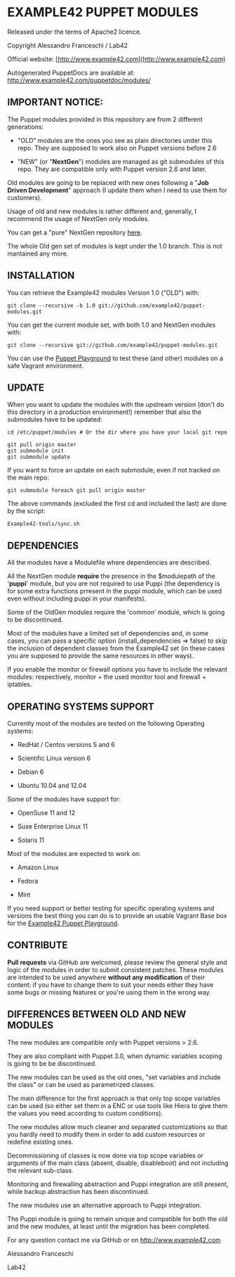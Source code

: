 # EXAMPLE42 PUPPET MODULES

Released under the terms of Apache2 licence.

Copyright Alessandro Franceschi / Lab42

Official website: [http://www.example42.com](http://www.example42.com)

Autogenerated PuppetDocs are available at: http://www.example42.com/puppetdoc/modules/


## IMPORTANT NOTICE:

The Puppet modules provided in this repository are from 2 different generations:

* "OLD" modules are the ones you see as plain directories under this repo.
  They are supposed to work also on Puppet versions before 2.6

* "NEW" (or "**NextGen**") modules are managed as git submodules of this repo.
  They are compatible only with Puppet version 2.6 and later.

Old modules are going to be replaced with new ones following a "**Job Driven Development**" approach (I update them when I need to use them for customers).

Usage of old and new modules is rather different and, generally, I recommend the usage of NextGen only modules.

You can get a "pure" NextGen repository [here](https://github.com/example42/puppet-modules-nextgen).

The whole Old gen set of modules is kept under the 1.0 branch. This is not mantained any more.


## INSTALLATION

You can retrieve the Example42 modules Version 1.0 ("OLD") with:

    git clone --recursive -b 1.0 git://github.com/example42/puppet-modules.git

You can get the current module set, with both 1.0 and NextGen modules with:

    git clone --recursive git://github.com/example42/puppet-modules.git

You can use the [Puppet Playground](https://github.com/example42/puppet-playground) to test these (and other) modules on a safe Vagrant environment.


## UPDATE

When you want to update the modules with the upstream version (don't do this directory in a production environment!) remember that also the submodules have to be updated:

    cd /etc/puppet/modules # Or the dir where you have your local git repo

    git pull origin master
    git submodule init
    git submodule update

If you want to force an update on each submodule, even if not tracked on the main repo:

    git submodule foreach git pull origin master

The above commands (excluded the first cd and included the last) are done by the script:

    Example42-tools/sync.sh


## DEPENDENCIES

All the modules have a Modulefile where dependencies are described.

All the NextGen module **require** the presence in the $modulepath of the '**puppi**' module, but you are not required to use Puppi (the dependency is for some extra functions prresent in the puppi module, which can be used even without including puppi in your manifests).

Some of the OldGen modules require the 'common' module, which is going to be discontinued.

Most of the modules have a limited set of dependencies and, in some cases, you can pass a specific option (install_dependencies => false) to skip the inclusion of dependent classes from the Example42 set (in these cases you are supposed to provide the same resources in other ways).

If you enable the monitor or firewall options you have to include the relevant modules: respectively, monitor + the used monitor tool and firewall + iptables.


## OPERATING SYSTEMS SUPPORT

Currently most of the modules are tested on the following Operating systems:

* RedHat / Centos versions 5 and 6

* Scientific Linux version 6

* Debian 6

* Ubuntu 10.04 and 12.04


Some of the modules have support for:

* OpenSuse 11 and 12

* Suse Enterprise Linux 11

* Solaris 11


Most of the modules are expected to work on:

* Amazon Linux

* Fedora

* Mint


If you need support or better testing for specific operating systems and versions the best thing you can do is to provide an usable Vagrant Base box for the [Example42 Puppet Playground](https://github.com/example42/puppet-playground). 

## CONTRIBUTE

**Pull requests** via GitHub are welcomed, please review the general style and logic of the modules in order to submit consistent patches. These modules are intended to be used anywhere **without any modification** of their content: if you have to change them to suit your needs either they have some bugs or missing features or you're using them in the wrong way.


## DIFFERENCES BETWEEN OLD AND NEW MODULES

The new modules are compatible only with Puppet versions > 2.6.

They are also compliant with Puppet 3.0, when dynamic variables scoping is going to be be discontinued.

The new modules can be used as the old ones, "set variables and include the class" or can be used as parametrized classes.

The main difference for the first approach is that only top scope variables can be used (so either set them in a ENC or use tools like Hiera to give them the values you need according to custom conditions).

The new modules allow much cleaner and separated customizations so that you hardly need to modify them in order to add custom resources or redefine existing ones.

Decommissioning of classes is now done via top scope variables or arguments of the main class (absent, disable, disableboot) and not including the relevant sub-class.

Monitoring and firewalling abstraction and Puppi integration are still present, while backup abstraction has been discontinued.

The new modules use an alternative approach to Puppi integration.

The Puppi module is going to remain unique and compatible for both the old and the new modules, at least until the migration has been completed.

For any question contact me via GitHub or on http://www.example42.com

Alessandro Franceschi

Lab42
